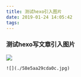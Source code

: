 ```yaml
---
title: 测试hexo引入图片
date: 2019-01-24 14:05:42
tags: 
---
```


### 测试hexo写文章引入图片

![](./58e5aa29cda0c.jpg)

```
![](./58e5aa29cda0c.jpg) 
```

